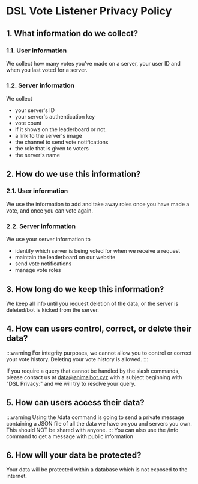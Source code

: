 # DSL Vote Listener Privacy Policy

## 1. What information do we collect?
### 1.1. User information
We collect how many votes you've made on a server, your user ID and when you last voted for a server.
### 1.2. Server information
We collect 
- your server's ID
- your server's authentication key
- vote count
- if it shows on the leaderboard or not.
- a link to the server's image
- the channel to send vote notifications
- the role that is given to voters
- the server's name

## 2. How do we use this information?
### 2.1. User information
We use the information to add and take away roles once you have made a vote, and once you can vote again.
### 2.2. Server information
We use your server information to 
- identify which server is being voted for when we receive a request
- maintain the leaderboard on our website
- send vote notifications
- manage vote roles

## 3. How long do we keep this information?
We keep all info until you request deletion of the data, or the server is deleted/bot is kicked from the server.

## 4. How can users control, correct, or delete their data?
:::warning
    For integrity purposes, we cannot allow you to control or correct your vote history. Deleting your vote history is allowed.
:::

If you require a query that cannot be handled by the slash commands, please contact us at [data@animalbot.xyz](mailto:data@animalbot.xyz?subject=DSL%20Privacy:) with a subject beginning with "DSL Privacy:" and we will try to resolve your query.

## 5. How can users access their data?
:::warning
    Using the /data command is going to send a private message containing a JSON file of all the data we have on you and servers you own. This should NOT be shared with anyone.
:::
You can also use the /info command to get a message with public information


## 6. How will your data be protected?
Your data will be protected within a database which is not exposed to the internet.

